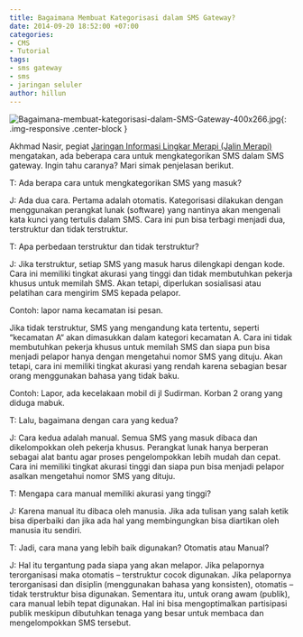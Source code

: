 ```yaml
---
title: Bagaimana Membuat Kategorisasi dalam SMS Gateway?
date: 2014-09-20 18:52:00 +07:00
categories:
- CMS
- Tutorial
tags:
- sms gateway
- sms
- jaringan seluler
author: hillun
---
```


![Bagaimana-membuat-kategorisasi-dalam-SMS-Gateway-400x266.jpg](/uploads/Bagaimana-membuat-kategorisasi-dalam-SMS-Gateway-400x266.jpg){: .img-responsive .center-block }

Akhmad Nasir, pegiat [Jaringan Informasi Lingkar Merapi (Jalin Merapi)](http://teknologi.news.viva.co.id/news/read/187337-jalin-merapi-penuhi-kebutuhan-informasi-warga) mengatakan, ada beberapa cara untuk mengkategorikan SMS dalam SMS gateway. Ingin tahu caranya? Mari simak penjelasan berikut.

T: Ada berapa cara untuk mengkategorikan SMS yang masuk?

J: Ada dua cara. Pertama adalah otomatis. Kategorisasi dilakukan dengan menggunakan perangkat lunak (software) yang nantinya akan mengenali kata kunci yang tertulis dalam SMS. Cara ini pun bisa terbagi menjadi dua, terstruktur dan tidak terstruktur.

T: Apa perbedaan terstruktur dan tidak terstruktur?

J: Jika terstruktur, setiap SMS yang masuk harus dilengkapi dengan kode. Cara ini memiliki tingkat akurasi yang tinggi dan tidak membutuhkan pekerja khusus untuk memilah SMS. Akan tetapi, diperlukan sosialisasi atau pelatihan cara mengirim SMS kepada pelapor.

Contoh: lapor <spasi> nama kecamatan <spasi> isi pesan.

Jika tidak terstruktur, SMS yang mengandung kata tertentu, seperti  “kecamatan A“ akan dimasukkan dalam kategori kecamatan A. Cara ini tidak membutuhkan pekerja khusus untuk memilah SMS dan siapa pun bisa menjadi pelapor hanya dengan mengetahui nomor SMS yang dituju. Akan tetapi, cara ini memiliki tingkat akurasi yang rendah karena sebagian besar orang menggunakan bahasa yang tidak baku.

Contoh: Lapor, ada kecelakaan mobil di jl Sudirman. Korban 2 orang yang diduga mabuk.

T: Lalu, bagaimana dengan cara yang kedua?

J: Cara kedua adalah manual. Semua SMS yang masuk dibaca dan dikelompokkan oleh pekerja khusus. Perangkat lunak hanya berperan sebagai alat bantu agar proses pengelompokkan lebih mudah dan cepat. Cara ini memiliki tingkat akurasi tinggi dan siapa pun bisa menjadi pelapor asalkan mengetahui nomor SMS yang dituju.

T: Mengapa cara manual memiliki akurasi yang tinggi?

J: Karena manual itu dibaca oleh manusia. Jika ada tulisan yang salah ketik bisa diperbaiki dan jika ada hal yang membingungkan bisa diartikan oleh manusia itu sendiri.

T: Jadi, cara mana yang lebih baik digunakan? Otomatis atau Manual?

J: Hal itu tergantung pada siapa yang akan melapor. Jika pelapornya terorganisasi maka otomatis – terstruktur cocok digunakan. Jika pelapornya terorganisasi dan disiplin (menggunakan bahasa yang konsisten), otomatis – tidak terstruktur bisa digunakan. Sementara itu, untuk orang awam (publik), cara manual lebih tepat digunakan. Hal ini bisa mengoptimalkan partisipasi publik meskipun dibutuhkan tenaga yang besar untuk membaca dan mengelompokkan SMS tersebut.